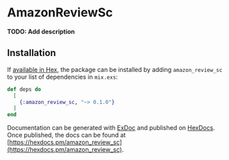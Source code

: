 # AmazonReviewSc

**TODO: Add description**

## Installation

If [available in Hex](https://hex.pm/docs/publish), the package can be installed
by adding `amazon_review_sc` to your list of dependencies in `mix.exs`:

```elixir
def deps do
  [
    {:amazon_review_sc, "~> 0.1.0"}
  ]
end
```

Documentation can be generated with [ExDoc](https://github.com/elixir-lang/ex_doc)
and published on [HexDocs](https://hexdocs.pm). Once published, the docs can
be found at [https://hexdocs.pm/amazon_review_sc](https://hexdocs.pm/amazon_review_sc).

